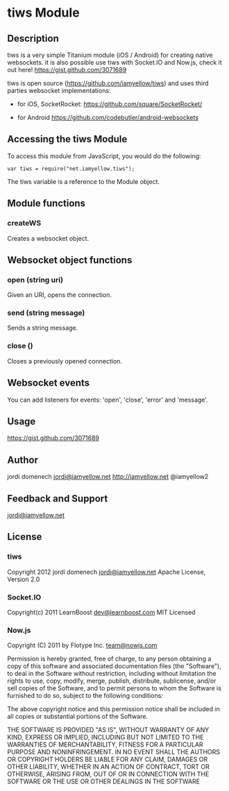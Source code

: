 # tiws Module

## Description

tiws is a very simple Titanium module (iOS / Android) for creating native websockets. 
it is also possible use tiws with Socket.IO and Now.js, check it out here!
https://gist.github.com/3071689

tiws is open source (https://github.com/iamyellow/tiws) and uses third parties websocket implementations:

* for iOS, SocketRocket:
https://github.com/square/SocketRocket/

* for Android
https://github.com/codebutler/android-websockets

## Accessing the tiws Module

To access this module from JavaScript, you would do the following:

	var tiws = require("net.iamyellow.tiws");

The tiws variable is a reference to the Module object.	

## Module functions

### createWS

Creates a websocket object.

## Websocket object functions

### open (string uri)

Given an URI, opens the connection.

### send (string message)

Sends a string message.

### close ()

Closes a previously opened connection.

## Websocket events

You can add listeners for events: 'open', 'close', 'error' and 'message'.

## Usage

https://gist.github.com/3071689

## Author

jordi domenech
jordi@iamyellow.net
http://iamyellow.net
@iamyellow2

## Feedback and Support

jordi@iamyellow.net

## License

### tiws

Copyright 2012 jordi domenech <jordi@iamyellow.net>
Apache License, Version 2.0

### Socket.IO

Copyright(c) 2011 LearnBoost <dev@learnboost.com>
MIT Licensed

### Now.js

Copyright (C) 2011 by Flotype Inc. <team@nowjs.com>

Permission is hereby granted, free of charge, to any person obtaining a copy
of this software and associated documentation files (the "Software"), to deal
in the Software without restriction, including without limitation the rights
to use, copy, modify, merge, publish, distribute, sublicense, and/or sell
copies of the Software, and to permit persons to whom the Software is
furnished to do so, subject to the following conditions:

The above copyright notice and this permission notice shall be included in
all copies or substantial portions of the Software.

THE SOFTWARE IS PROVIDED "AS IS", WITHOUT WARRANTY OF ANY KIND, EXPRESS OR
IMPLIED, INCLUDING BUT NOT LIMITED TO THE WARRANTIES OF MERCHANTABILITY,
FITNESS FOR A PARTICULAR PURPOSE AND NONINFRINGEMENT. IN NO EVENT SHALL THE
AUTHORS OR COPYRIGHT HOLDERS BE LIABLE FOR ANY CLAIM, DAMAGES OR OTHER
LIABILITY, WHETHER IN AN ACTION OF CONTRACT, TORT OR OTHERWISE, ARISING FROM,
OUT OF OR IN CONNECTION WITH THE SOFTWARE OR THE USE OR OTHER DEALINGS IN
THE SOFTWARE